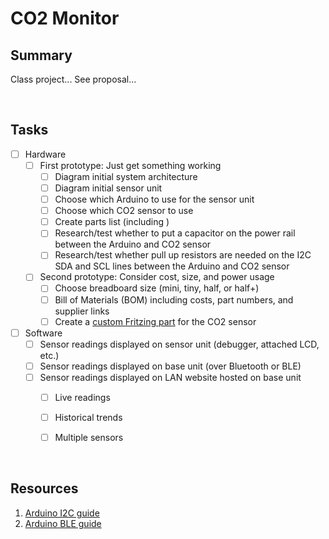 # CO2 Monitor

## Summary

Class project... See proposal...


&nbsp;
## Tasks

 - [ ] Hardware
   - [ ] First prototype: Just get something working
     - [ ] Diagram initial system architecture
     - [ ] Diagram initial sensor unit
     - [ ] Choose which Arduino to use for the sensor unit
     - [ ] Choose which CO2 sensor to use
     - [ ] Create parts list (including )
     - [ ] Research/test whether to put a capacitor on the power rail between the Arduino and CO2 sensor
     - [ ] Research/test whether pull up resistors are needed on the I2C SDA and SCL lines between the Arduino and CO2 sensor
   - [ ] Second prototype: Consider cost, size, and power usage
     - [ ] Choose breadboard size (mini, tiny, half, or half+)
     - [ ] Bill of Materials (BOM) including costs, part numbers, and supplier links
     - [ ] Create a [custom Fritzing part](https://fritzing.org/learning/tutorials/creating-custom-parts) for the CO2 sensor
 - [ ] Software
   - [ ] Sensor readings displayed on sensor unit (debugger, attached LCD, etc.)
   - [ ] Sensor readings displayed on base unit (over Bluetooth or BLE)
   - [ ] Sensor readings displayed on LAN website hosted on base unit
     - [ ] Live readings
     - [ ] Historical trends
     - [ ] Multiple sensors


&nbsp;
## Resources

1. [Arduino I2C guide](https://docs.arduino.cc/learn/communication/wire)
2. [Arduino BLE guide](https://docs.arduino.cc/tutorials/nano-33-ble-sense/ble-device-to-device)
